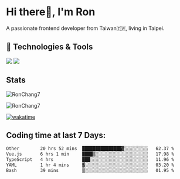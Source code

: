# Hi there👋, I'm Ron

A passionate frontend developer from Taiwan🇹🇼, living in Taipei.

## 🔧 Technologies & Tools

![](https://img.shields.io/badge/Editor-Cusor-informational?style=flat&logo=cursor&logoColor=white)
![](https://img.shields.io/badge/Code-TypeScript-informational?style=flat&logo=typescript&logoColor=white)

## Stats

<p><img src="https://github-readme-stats-j1ws-rctx6j2fo-ron-chang1.vercel.app/api/top-langs?username=RonChang7&show_icons=true&locale=en&layout=compact&v=2" alt="RonChang7" /></p>
<p><img src="https://github-readme-stats-j1ws-rctx6j2fo-ron-chang1.vercel.app/api?username=RonChang7&show_icons=true&locale=en&theme=dracula&count_private=true&v=2" alt="RonChang7" /></p>

[![wakatime](https://wakatime.com/badge/user/f2e75beb-aff4-47ed-aeff-347e6daef3f2.svg)](https://wakatime.com/@f2e75beb-aff4-47ed-aeff-347e6daef3f2)

## Coding time at last 7 Days:

<!--START_SECTION:waka-->

```txt
Other        20 hrs 52 mins  ███████████████▓░░░░░░░░░   62.37 %
Vue.js       6 hrs 1 min     ████▒░░░░░░░░░░░░░░░░░░░░   17.98 %
TypeScript   4 hrs           ███░░░░░░░░░░░░░░░░░░░░░░   11.96 %
YAML         1 hr 4 mins     ▓░░░░░░░░░░░░░░░░░░░░░░░░   03.20 %
Bash         39 mins         ▒░░░░░░░░░░░░░░░░░░░░░░░░   01.95 %
```

<!--END_SECTION:waka-->
